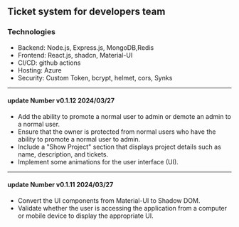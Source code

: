 ## Ticket system for developers team

### Technologies
- Backend: Node.js, Express.js, MongoDB,Redis
- Frontend: React.js, shadcn, Material-UI
- CI/CD: github actions
- Hosting: Azure
- Security: Custom Token, bcrypt, helmet, cors, Synks

--------------------------------------------------------
#### update Number v0.1.12 2024/03/27
* Add the ability to promote a normal user to admin or demote an admin to a normal user.
* Ensure that the owner is protected from normal users who have the ability to promote a normal user to admin.
* Include a "Show Project" section that displays project details such as name, description, and tickets.
* Implement some animations for the user interface (UI).
----------------------------------------------------------------
#### update Number v0.1.11 2024/03/27
* Convert the UI components from Material-UI to Shadow DOM.
* Validate whether the user is accessing the application from a computer or mobile device to display the appropriate UI.
